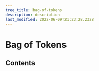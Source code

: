 ```yaml
---
tree_title: bag-of-tokens
description: description
last_modified: 2022-06-09T21:23:28.2328
---
```


# Bag of Tokens

## Contents
